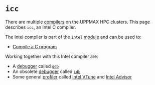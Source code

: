 # `icc`

There are multiple [compilers](compilers.md) on the UPPMAX HPC clusters.
This page describes `icc`, an Intel C compiler.

The Intel compiler is part of the `intel` [module](../cluster_guides/modules.md)
and can be used to:

- [Compile a C program](icc_compile_c.md)

Working together with this Intel compiler are:

- A [debugger](debuggers.md) called [`gdb`](gdb.md)
- An obsolete [debugger](debuggers.md) called [`idb`](idb.md)
- Some general [profiler](profilers.md) called [Intel VTune](intel_vtune.md)
  and [Intel Advisor](intel_advisor.md)
